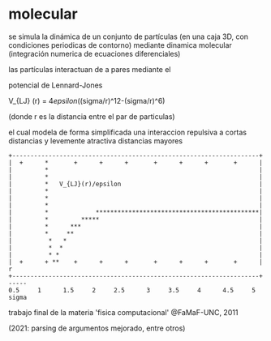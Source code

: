 molecular
=========

se simula la dinámica de un conjunto de partículas
(en una caja 3D, con condiciones periodicas de contorno)
mediante dinamica molecular
(integración numerica de ecuaciones diferenciales)

las partículas interactuan de a pares mediante el

potencial de Lennard-Jones

V_{LJ} (r) = 4*epsilon*((sigma/r)^12-(sigma/r)^6)

(donde r es la distancia entre el par de particulas)

el cual modela de forma simplificada una interaccion
	repulsiva a cortas distancias
	y levemente atractiva distancias mayores

```
+--------------------------------------------------------------------+
|  +      *       +      +      +       +      +      +       +      |
|         *                                                          |
|         *                                                          |
|         *   V_{LJ}(r)/epsilon                                      |
|         *                                                          |
|         *                                                          |
|         *                                                          |
|         *             *********************************************|
|         *         *****                                            |
|         *      ***                                                 |
|         *     **                                                   |
|          *   *                                                     |
|          *  *                                                      |
|          * *                                                       |
|  +      + **    +      +      +       +      +      +       +      |   r
+--------------------------------------------------------------------+ -----
0.5     1      1.5     2     2.5      3     3.5     4      4.5     5   sigma
```

trabajo final de la materia 'fisica computacional' @FaMaF-UNC, 2011

(2021: parsing de argumentos mejorado, entre otros)


